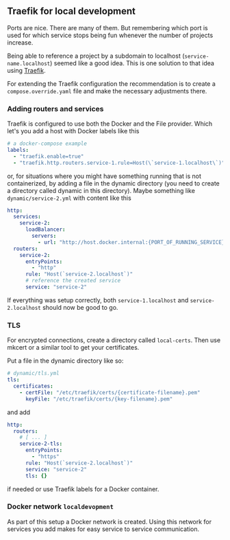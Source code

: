 ## Traefik for local development

Ports are nice. There are many of them. But remembering which port is used for which service
stops being fun whenever the number of projects increase.

Being able to reference a project by a subdomain to localhost (`service-name.localhost`) seemed
like a good idea. This is one solution to that idea using [Traefik](https://github.com/traefik/traefik).

For extending the Traefik configuration the recommendation is to create a `compose.override.yaml`
file and make the necessary adjustments there.

### Adding routers and services

Traefik is configured to use both the Docker and the File provider. Which let's you add a host
with Docker labels like this

```yaml
# a docker-compose example
labels:
  - "traefik.enable=true"
  - "traefik.http.routers.service-1.rule=Host(\`service-1.localhost\`)"
```

or, for situations where you might have something running that is not containerized, by
adding a file in the dynamic directory (you need to create a directory called dynamic
in this directory). Maybe something like `dynamic/service-2.yml` with
content like this

```yaml
http:
  services:
    service-2:
      loadBalancer:
        servers:
          - url: "http://host.docker.internal:{PORT_OF_RUNNING_SERVICE}/"
  routers:
    service-2:
      entryPoints:
        - "http"
      rule: "Host(`service-2.localhost`)"
      # reference the created service
      service: "service-2"
```

If everything was setup correctly, both `service-1.localhost` and `service-2.localhost`
should now be good to go.

### TLS

For encrypted connections, create a directory called `local-certs`. Then use mkcert or a
similar tool to get your certificates.

Put a file in the dynamic directory like so:

```yaml
# dynamic/tls.yml
tls:
  certificates:
    - certFile: "/etc/traefik/certs/{certificate-filename}.pem"
      keyFile: "/etc/traefik/certs/{key-filename}.pem"
```

and add

```yaml
http:
  routers:
    # [ ... ]
    service-2-tls:
      entryPoints:
        - "https"
      rule: "Host(`service-2.localhost`)"
      service: "service-2"
      tls: {}
```

if needed or use Traefik labels for a Docker container.

### Docker network `localdevopment`

As part of this setup a Docker network is created. Using this network for services you add
makes for easy service to service communication.
